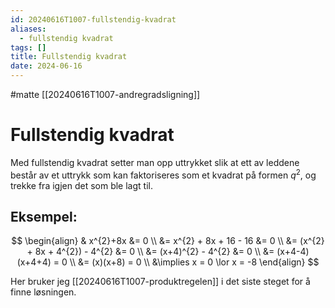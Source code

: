 ```yaml
---
id: 20240616T1007-fullstendig-kvadrat
aliases:
  - fullstendig kvadrat
tags: []
title: Fullstendig kvadrat
date: 2024-06-16
---
```


#matte [[20240616T1007-andregradsligning]]

# Fullstendig kvadrat

Med fullstendig kvadrat setter man opp uttrykket slik at ett av leddene består av et uttrykk som kan faktoriseres som et kvadrat på formen $q^{2}$, og trekke fra igjen det som ble lagt til.

## Eksempel:

$$
\begin{align}
& x^{2}+8x &= 0 \\
&= x^{2} + 8x + 16 - 16 &= 0 \\
&= (x^{2} + 8x + 4^{2}) - 4^{2} &= 0 \\
&= (x+4)^{2} - 4^{2} &= 0 \\
&= (x+4-4)(x+4+4) = 0 \\
&= (x)(x+8) = 0  \\
&\implies x = 0 \lor x = -8
\end{align}
$$

Her bruker jeg [[20240616T1007-produktregelen]] i det siste steget for å finne løsningen.
